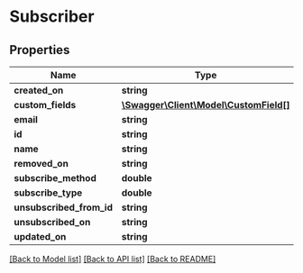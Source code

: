 # Subscriber

## Properties
Name | Type | Description | Notes
------------ | ------------- | ------------- | -------------
**created_on** | **string** |  | [optional] 
**custom_fields** | [**\Swagger\Client\Model\CustomField[]**](CustomField.md) |  | [optional] 
**email** | **string** |  | [optional] 
**id** | **string** |  | [optional] 
**name** | **string** |  | [optional] 
**removed_on** | **string** |  | [optional] 
**subscribe_method** | **double** |  | [optional] 
**subscribe_type** | **double** |  | [optional] 
**unsubscribed_from_id** | **string** |  | [optional] 
**unsubscribed_on** | **string** |  | [optional] 
**updated_on** | **string** |  | [optional] 

[[Back to Model list]](../README.md#documentation-for-models) [[Back to API list]](../README.md#documentation-for-api-endpoints) [[Back to README]](../README.md)


